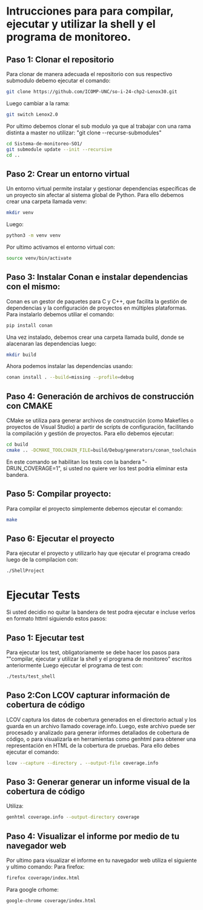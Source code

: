 # Intrucciones para para compilar, ejecutar y utilizar la shell y el programa de monitoreo.

## Paso 1: Clonar el repositorio
Para clonar de manera adecuada el repositorio con sus respectivo submodulo debemo ejecutar el comando:
   ```bash
  git clone https://github.com/ICOMP-UNC/so-i-24-chp2-Lenox30.git

   ```
Luego cambiar a la rama:
   ```bash
git switch Lenox2.0
   ```
Por ultimo debemos clonar el sub modulo ya que al trabajar con una rama distinta a master no utilizar: "git clone --recurse-submodules"
   ```bash
cd Sistema-de-monitoreo-SO1/
git submodule update --init --recursive
cd ..
   ```

## Paso 2: Crear un entorno virtual
Un entorno virtual permite instalar y gestionar dependencias específicas de un proyecto sin afectar al sistema global de Python.
Para ello debemos crear una carpeta llamada venv:
   ```bash
mkdir venv
   ```
Luego:
   ```bash
python3 -m venv venv
   ```
Por ultimo activamos el entorno virtual con:
   ```bash
source venv/bin/activate
   ```
## Paso 3: Instalar Conan e instalar dependencias con el mismo:
Conan es un gestor de paquetes para C y C++, que facilita la gestión de dependencias y la configuración de proyectos en múltiples plataformas.
Para instalarlo debemos utiliar el comando:
   ```bash
pip install conan
   ```
Una vez instalado, debemos crear una carpeta llamada build, donde se alacenaran las dependencias luego:
   ```bash
mkdir build
   ```
Ahora podemos instalar las dependencias usando:
   ```bash
conan install . --build=missing --profile=debug
   ```
## Paso 4: Generación de archivos de construcción con CMAKE
CMake se utiliza para generar archivos de construcción (como Makefiles o proyectos de Visual Studio) a partir de scripts de configuración, facilitando la compilación y gestión de proyectos.
Para ello debemos ejecutar:
   ```bash
cd build
cmake .. -DCMAKE_TOOLCHAIN_FILE=build/Debug/generators/conan_toolchain.cmake -DCMAKE_BUILD_TYPE=Debug -DRUN_COVERAGE=1
   ```
En este comando se habilitan los tests con la bandera "-DRUN_COVERAGE=1", si usted no quiere ver los test podria eliminar esta bandera.

## Paso 5: Compilar proyecto:
Para compilar el proyecto simplemente debemos ejecutar el comando:
   ```bash
make 
   ```
## Paso 6: Ejecutar el proyecto
Para ejecutar el proyecto y utilizarlo hay que ejecutar el programa creado luego de la compilacion con:
   ```bash
./ShellProject
   ```
# Ejecutar Tests
Si usted decidio no quitar la bandera de test podra ejecutar e incluse verlos en formato httml siguiendo estos pasos:

## Paso 1: Ejecutar test
Para ejecutar los test, obligatoriamente se debe hacer los pasos para ""compilar, ejecutar y utilizar la shell y el programa de monitoreo" escritos anteriormente
Luego ejecutar el programa de test con:
   ```bash
./tests/test_shell
   ```
## Paso 2:Con LCOV capturar información de cobertura de código
LCOV captura los datos de cobertura generados en el directorio actual y los guarda en un archivo llamado coverage.info. Luego, este archivo puede ser procesado y analizado para generar informes detallados de cobertura de código, o para visualizarla en herramientas como genhtml para obtener una representación en HTML de la cobertura de pruebas.
Para ello debes ejecutar el comando:
   ```bash
lcov --capture --directory . --output-file coverage.info
   ```
## Paso 3: Generar generar un informe visual de la cobertura de código
Utiliza:
   ```bash
genhtml coverage.info --output-directory coverage
   ```
## Paso 4: Visualizar el informe por medio de tu navegador web
Por ultimo para visualizar el informe en tu navegador web utiliza el siguiente y ultimo comando:
Para firefox:
   ```bash
firefox coverage/index.html
   ```
Para google crhome:
   ```bash
google-chrome coverage/index.html 
   ```
